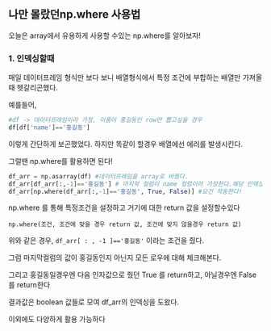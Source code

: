 ## 나만 몰랐던np.where 사용법



오늘은 array에서 유용하게 사용할 수있는 np.where를 알아보자!



### 1. 인덱싱할때

매일 데이터프레임 형식만 보다 보니 배열형식에서 특정 조건에 부합하는 배열만 가져올때 헷갈리곤했다.

예를들어,

```python
#df -> 데이터프레임이라 가정, 이름이 홍길동인 row만 뽑고싶을 경우
df[df['name']=='홍길동']
```

이렇게 간단하게 보곤했었다. 하지만 똑같이 할경우 배열에선 에러를 발생시킨다. 

그럴땐 np.where를 활용하면 된다!

```python
df_arr = np.asarray(df) #데이터프레임을 array로 바꿨다.
df_arr[df_arr[:,-1]=='홍길동'] # 마지막 컬럼이 name 컬럼이라 가정한다.해당 인덱싱 방법은 더이상 작동하지 않는다
df_arr[np.where(df_arr[:,-1]=='홍길동', True, False)] #요건 작동한다!
```



np.where 를 통해 특정조건을 설정하고 거기에 대한 return 값을 설정할수있다

`np.where(조건, 조건에 맞을 경우 return 값, 조건에 맞지 않을경우 return 값)`

위와 같은 경우, `df_arr[ : , -1 ]=='홍길동'` 이라는 조건을 줬다. 

그럼 마지막컬럼의 값이 홍길동인지 아닌지 모든 로우에 대해 체크해본다.

그리고 홍길동일경우엔 다음 인자값으로 줬던 True 를 return하고, 아닐경우엔 False를 return한다

결과값은 boolean 값들로 모여 df_arr의 인덱싱을 도왔다.



이외에도 다양하게 활용 가능하다

 

 
